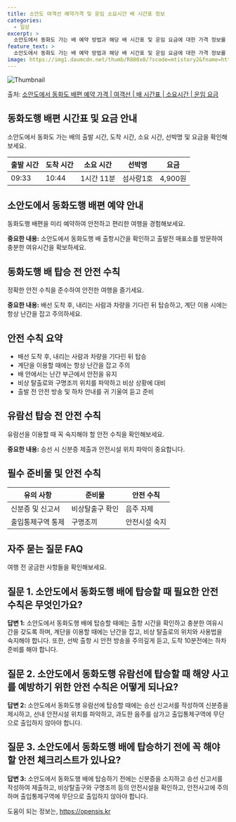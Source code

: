 ```yaml
---
title: 소안도 여객선 예약가격 및 운임 소요시간 배 시간표 정보
categories:
  - 일상
excerpt: >
  소안도에서 동화도 가는 배 예약 방법과 해당 배 시간표 및 운임 요금에 대한 가격 정보를 안내 드리겠습니다. 안전하고 재밋는 동화도행 여행을 위해 아래 정보 참고하시기 바랍니다. 동화도행 배편 예약하기 👈 클릭소안도에서 동화도행 배 시간표출발 시간도착 시간소요 시간선박명요금09:3310:441시간 11분섬사랑1호4,900원동화도행 배편 예약하기 👈 클릭동화도행 여객선 탑승 시 이용수칙소안도에서 동화도행 배를 이용할 때 꼭 지켜야 할 안전 수칙을 알아봅시다. 중요한 내용: 사전 확인 및 대비: 소안도에서 동화도행 배 출항시간을 확인하고 출발전 매표소를 방문하여 충분한 여유시간을 확보하세요. 안전 수칙: 1. 배선 도착 후, 내리는 사람과 차량을 기다린 뒤 탑승하세요. 2. 계단을 이용할 때에는 항상 난간을..
feature_text: >
  소안도에서 동화도 가는 배 예약 방법과 해당 배 시간표 및 운임 요금에 대한 가격 정보를 안내 드리겠습니다. 안전하고 재밋는 동화도행 여행을 위해 아래 정보 참고하시기 바랍니다. 동화도행 배편 예약하기 👈 클릭소안도에서 동화도행 배 시간표출발 시간도착 시간소요 시간선박명요금09:3310:441시간 11분섬사랑1호4,900원동화도행 배편 예약하기 👈 클릭동화도행 여객선 탑승 시 이용수칙소안도에서 동화도행 배를 이용할 때 꼭 지켜야 할 안전 수칙을 알아봅시다. 중요한 내용: 사전 확인 및 대비: 소안도에서 동화도행 배 출항시간을 확인하고 출발전 매표소를 방문하여 충분한 여유시간을 확보하세요. 안전 수칙: 1. 배선 도착 후, 내리는 사람과 차량을 기다린 뒤 탑승하세요. 2. 계단을 이용할 때에는 항상 난간을..
image: https://img1.daumcdn.net/thumb/R800x0/?scode=mtistory2&fname=https%3A%2F%2Fblog.kakaocdn.net%2Fdn%2Fumhtk%2FbtsHCwCIVNg%2FoK3BFFBIIEA202ETNsahYk%2Fimg.webp
---
```


![Thumbnail](https://img1.daumcdn.net/thumb/R800x0/?scode=mtistory2&fname=https%3A%2F%2Fblog.kakaocdn.net%2Fdn%2Fumhtk%2FbtsHCwCIVNg%2FoK3BFFBIIEA202ETNsahYk%2Fimg.webp)

<p>출처: <a href="https://opensis.kr/entry/%EC%86%8C%EC%95%88%EB%8F%84%EC%97%90%EC%84%9C-%EB%8F%99%ED%99%94%EB%8F%84-%EB%B0%B0%ED%8E%B8-%EC%98%88%EC%95%BD-%EA%B0%80%EA%B2%A9-%EC%97%AC%EA%B0%9D%EC%84%A0-%EB%B0%B0-%EC%8B%9C%EA%B0%84%ED%91%9C-%EC%86%8C%EC%9A%94%EC%8B%9C%EA%B0%84-%EC%9A%B4%EC%9E%84-%EC%9A%94%EA%B8%88" rel="dofollow">소안도에서 동화도 배편 예약 가격 | 여객선 | 배 시간표 | 소요시간 | 운임 요금</a> </p>

## 동화도행 배편 시간표 및 요금 안내

소안도에서 동화도 가는 배의 출발 시간, 도착 시간, 소요 시간, 선박명 및 요금을 확인해보세요.

출발 시간 | 도착 시간 | 소요 시간 | 선박명 | 요금  
---|---|---|---|---  
09:33 | 10:44 | 1시간 11분 | 섬사랑1호 | 4,900원  
  


## 소안도에서 동화도행 배편 예약 안내

동화도행 배편을 미리 예약하여 안전하고 편리한 여행을 경험해보세요.

**중요한 내용:** 소안도에서 동화도행 배 출항시간을 확인하고 출발전 매표소를 방문하여 충분한 여유시간을 확보하세요.



## 동화도행 배 탑승 전 안전 수칙

정확한 안전 수칙을 준수하여 안전한 여행을 즐기세요.

**중요한 내용:** 배선 도착 후, 내리는 사람과 차량을 기다린 뒤 탑승하고, 계단 이용 시에는 항상 난간을 잡고 주의하세요.

## 안전 수칙 요약

  * 배선 도착 후, 내리는 사람과 차량을 기다린 뒤 탑승
  * 계단을 이용할 때에는 항상 난간을 잡고 주의
  * 배 안에서는 난간 부근에서 안전을 유지
  * 비상 탈출로와 구명조끼 위치를 파악하고 비상 상황에 대비
  * 출발 전 안전 방송 및 하차 안내를 귀 기울여 듣고 준비



## 유람선 탑승 전 안전 수칙

유람선을 이용할 때 꼭 숙지해야 할 안전 수칙을 확인해보세요.

**중요한 내용:** 승선 시 신분증 제출과 안전시설 위치 파악이 중요합니다.

## 필수 준비물 및 안전 수칙

유의 사항 | 준비물 | 안전 수칙  
---|---|---  
신분증 및 신고서 | 비상탈출구 확인 | 음주 자제  
출입통제구역 통제 | 구명조끼 | 안전시설 숙지  
  


## 자주 묻는 질문 FAQ

여행 전 궁금한 사항들을 확인해보세요.

## 질문 1. 소안도에서 동화도행 배에 탑승할 때 필요한 안전 수칙은 무엇인가요?

**답변 1:** 소안도에서 동화도행 배에 탑승할 때에는 출항 시간을 확인하고 충분한 여유시간을 갖도록 하며, 계단을 이용할 때에는 난간을
잡고, 비상 탈출로의 위치와 사용법을 숙지해야 합니다. 또한, 선박 출항 시 안전 방송을 주의깊게 듣고, 도착 10분전에는 하차 준비를 해야
합니다.

## 질문 2. 소안도에서 동화도행 유람선에 탑승할 때 해양 사고를 예방하기 위한 안전 수칙은 어떻게 되나요?

**답변 2:** 소안도에서 동화도행 유람선에 탑승할 때에는 승선 신고서를 작성하여 신분증을 제시하고, 선내 안전시설 위치를 파악하고,
과도한 음주를 삼가고 출입통제구역에 무단으로 출입하지 않아야 합니다.

## 질문 3. 소안도에서 동화도행 배에 탑승하기 전에 꼭 해야 할 안전 체크리스트가 있나요?

**답변 3:** 소안도에서 동화도행 배에 탑승하기 전에는 신분증을 소지하고 승선 신고서를 작성하여 제출하고, 비상탈출구와 구명조끼 등의
안전시설을 확인하고, 안전사고에 주의하며 출입통제구역에 무단으로 출입하지 않아야 합니다.



 

도움이 되는 정보는, <a href="https://opensis.kr" rel="dofollow">https://opensis.kr</a>


